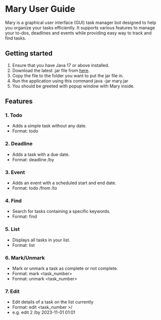 # Mary User Guide

Mary is a graphical user interface (GUI) task manager bot designed to help you organize your tasks efficiently. It supports various features to manage your to-dos, deadlines and events while providing easy way to track and find tasks.

## Getting started

1. Ensure that you have Java 17 or above installed.
2. Download the latest .jar file from [here](https://github.com/chenxu20/ip/releases/tag/Level-10).
3. Copy the file to the folder you want to put the jar file in.
4. Run the application using this command java -jar mary.jar
5. You should be greeted with popup window with Mary inside.

## Features
### 1. Todo
- Adds a simple task without any date.
- Format: todo <description>

### 2. Deadline
- Adds a task with a due date.
- Format: deadline <description> /by <yyyy-MM-dd HH:MM>
### 3. Event
- Adds an event with a scheduled start and end date.
- Format: todo <description> /from <yyyy-MM-dd HH:MM> /to <yyyy-MM-dd HH:MM>

### 4. Find
- Search for tasks containing a specific keywords.
- Format: find <keyword>

### 5. List
- Displays all tasks in your list.
- Format: list

### 6. Mark/Unmark
- Mark or unmark a task as complete or not complete.
- Format: mark <task_number>
- Format: unmark <task_number>

### 7. Edit
- Edit details of a task on the list currently
- Format: edit <task_number >/<task detail header> <task detail content>
- e.g. edit 2 /by 2023-11-01 01:01
